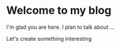 # Welcome to my blog

I'm glad you are here. I plan to talk about ...

Let's create something interesting
